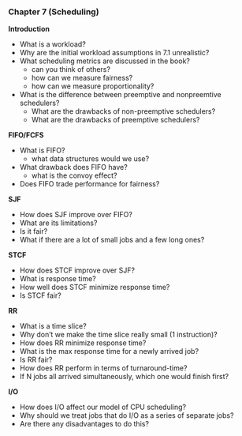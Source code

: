 ### Chapter 7 (Scheduling)

**Introduction**
* What is a workload?
* Why are the initial workload assumptions in 7.1 unrealistic?
* What scheduling metrics are discussed in the book?
  * can you think of others?
  * how can we measure fairness?
  * how can we measure proportionality?
* What is the difference between preemptive and nonpreemtive schedulers?
  * What are the drawbacks of non-preemptive schedulers?
  * What are the drawbacks of preemptive schedulers?

**FIFO/FCFS**
* What is FIFO?
  * what data structures would we use?
* What drawback does FIFO have?
  * what is the convoy effect?
* Does FIFO trade performance for fairness?

**SJF**
* How does SJF improve over FIFO?
* What are its limitations?
* Is it fair?
* What if there are a lot of small jobs and a few long ones?

**STCF**
* How does STCF improve over SJF?
* What is response time?
* How well does STCF minimize response time?
* Is STCF fair?

**RR**
* What is a time slice?
* Why don’t we make the time slice really small (1 instruction)?
* How does RR minimize response time?
* What is the max response time for a newly arrived job?
* Is RR fair?
* How does RR perform in terms of turnaround-time?
* If N jobs all arrived simultaneously, which one would finish first?

**I/O**
* How does I/O affect our model of CPU scheduling?
* Why should we treat jobs that do I/O as a series of separate jobs?
* Are there any disadvantages to do this?
